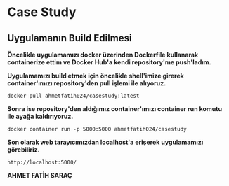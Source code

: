 # Case Study

## Uygulamanın Build Edilmesi

**Öncelikle uygulamamızı docker üzerinden Dockerfile kullanarak containerize ettim ve Docker Hub'a kendi repository'me push'ladım.** <br/>

**Uygulamamızı build etmek için öncelikle shell'imize girerek container'ımızı repository'den pull işlemi ile alıyoruz.**

`docker pull ahmetfatih024/casestudy:latest`

**Sonra ise repository'den aldığımız container'ımızı container run komutu ile ayağa kaldırıyoruz.**

`docker container run -p 5000:5000 ahmetfatih024/casestudy`

**Son olarak web tarayıcımızdan localhost'a erişerek uygulamamızı görebiliriz.**

` http://localhost:5000/ `


**AHMET FATİH SARAÇ**

